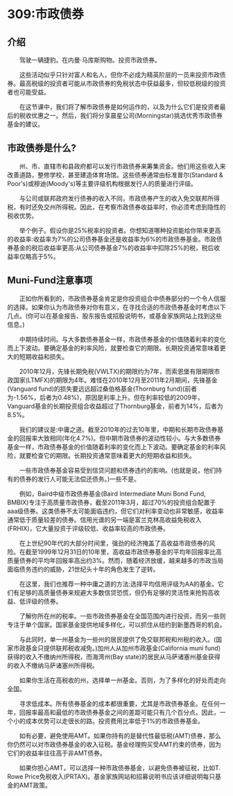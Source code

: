 # 309:市政债券
## 介绍

　　驾驶一辆捷豹。在内曼·马库斯购物。投资市政债券。

　　这些活动似乎只针对富人和名人，但你不必成为精英阶层的一员来投资市政债券。最高税级的投资者可能从市政债券的免税状态中获益最多，但较低税级的投资者也可能受益。

　　在这节课中，我们将了解市政债券是如何运作的，以及为什么它们是投资者最后的税收优惠之一。然后，我们将分享晨星公司(Morningstar)挑选优秀市政债券基金的建议。

## 市政债券是什么?

　　州、市、直辖市和县政府都可以发行市政债券来筹集资金。他们用这些收入来改善道路，整修学校，甚至建造体育场馆。这些债券通常由标准普尔(Standard & Poor's)或穆迪(Moody's)等主要评级机构根据发行人的质量进行评级。

　　与公司或联邦政府发行债券的收入不同，市政债券产生的收入免交联邦所得税，有时还免交州所得税。因此，在考察市政债券收益率时，你必须考虑到隐性的税收优势。

　　举个例子。假设你是25%税率的投资者。你想知道哪种投资能给你带来更高的收益率:收益率为7%的公司债券基金还是收益率为6%的市政债券基金。市政债券基金的税后收益率更高:从公司债券基金7%的收益率中扣除25%的税，税后收益率仅略高于5%。

## Muni-Fund注意事项

　　正如你所看到的，市政债券基金肯定是你投资组合中债券部分的一个令人信服的选择。如果你认为市政债券对你有意义，在寻找合适的市政债券基金时考虑以下几点。(你可以在基金报告、股东报告或招股说明书，或基金家族网站上找到这些信息。)

　　中期持续时间。与大多数债券基金一样，市政债券基金的价值随着利率的变化而上下波动。要确定基金的利率风险，就要检查它的期限。长期投资通常意味着更大的短期收益和损失。

　　2010年12月，先锋长期免税(VWLTX)的期限约为7年，而索恩堡有限期限市政国家(LTMFX)的期限为4年。难怪在2010年12月至2011年2月期间，先锋基金(Vanguard fund)的损失要远远超过桑伯格基金(Thornburg fund)(前者为-1.56%，后者为0.48%)，原因是利率上升。但在利率较低的2009年，Vanguard基金的长期投资组合收益超过了Thornburg基金，前者为14%，后者为8.5%。

　　我们的建议是:中庸之道。截至2010年的过去10年里，中期和长期市政债券基金的回报率大致相同(年化4.7%)。但中期市政债券的波动性较小。与大多数债券基金一样，市政债券基金的价值随着利率的变化而上下波动。要确定基金的利率风险，就要检查它的期限。长期投资通常意味着更大的短期收益和损失。

　　一些市政债券基金容易受到信贷问题和债券违约的影响。(也就是说，他们持有的债券的发行人可能无法偿还债务。)一些不是。

　　例如，Baird中级市政债券基金(Baird Intermediate Muni Bond Fund, BMBIX)专注于高质量市政债券，截至2011年3月，超过70%的投资组合配置于aaa级债券。这类债券不太可能面临违约，但它们对利率变动也非常敏感，收益率通常低于质量较差的债券。信用光谱的另一端是富兰克林高收益免税收入(FRHIX)，它大量投资于评级较低、收益率较高的市政债券。

　　在上世纪90年代的大部分时间里，强劲的经济掩盖了高收益市政债券的风险。在截至1999年12月31日的10年里，高收益市政债券基金的平均年回报率比高质量债券的平均年回报率高出约3%。然而，随着经济放缓，越来越多的市政当局面临债务违约的威胁，21世纪头十年的角色发生了逆转。

　　在这里，我们也推荐一种中庸之道的方法:选择平均信用评级为AA的基金。它们有足够的高质量债券来规避大多数信贷恐慌，但仍有足够的灵活性来抢购高收益、低评级的债券。

　　了解你所在州的税率。一些市政债券基金在全国范围内进行投资，而另一些则专注于单个国家。国家基金提供地域多样化，可以抓住从纽约到新墨西哥的机会。

　　与此同时，单一州基金为一些州的居民提供了免交联邦税和州税的收入。(国家市政基金只提供联邦税收减免。)加州人从加州市政基金(California muni fund)获得的收入不缴纳州所得税，而海湾州(Bay state)的居民从马萨诸塞州基金获得的收入不缴纳马萨诸塞州所得税。

　　如果你生活在高税收的州，选择单一州基金。否则，为了多样化的好处而走向全国。

　　寻求低成本。所有债券基金的成本都很重要，尤其是市政债券基金。在任何一年，回报率最高和最低的市政债券基金之间的差距可能只有几个百分点。因此，一个小的成本优势可以走很长的路。投资费用比率低于1%的市政债券基金。

　　如有必要，避免使用AMT。如果你持有的是替代性最低税(AMT)债券，那么你仍然可以对市政债券基金的收入征税。基金经理购买受AMT约束的债券，因为它们的收益率往往高于非AMT债券。

　　如果你担心AMT，可以选择一种市政债券基金，以避免债券被征税，比如T. Rowe Price免税收入(PRTAX)。基金家族网站和招募说明书应该详细说明每只基金的AMT政策。
